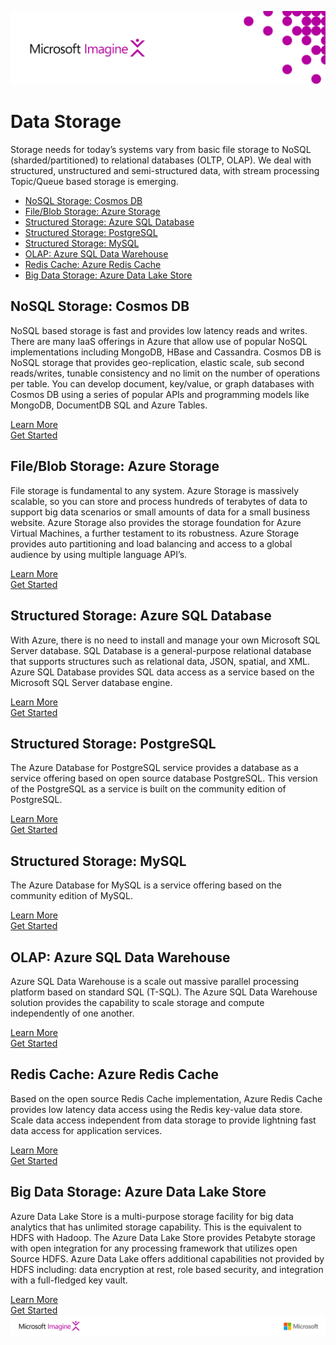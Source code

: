 ![](media/image1.png)
# Data Storage

Storage needs for today’s systems vary from basic file storage to NoSQL
(sharded/partitioned) to relational databases (OLTP, OLAP). We deal with
structured, unstructured and semi-structured data, with stream
processing Topic/Queue based storage is emerging.  
- [NoSQL Storage: Cosmos DB](#nosql-storage-cosmos-db)  
- [File/Blob Storage: Azure Storage](#fileblob-storage-azure-storage)  
- [Structured Storage: Azure SQL Database](#structured-storage-azure-sql-database)  
- [Structured Storage: PostgreSQL](#structured-storage-postgresql)  
- [Structured Storage: MySQL](#structured-storage-mysql)  
- [OLAP: Azure SQL Data Warehouse](#olap-azure-sql-data-warehouse)  
- [Redis Cache: Azure Redis Cache](#redis-cache-azure-redis-cache)  
- [Big Data Storage: Azure Data Lake Store](#big-data-storage-azure-data-lake-store)  

## NoSQL Storage: Cosmos DB

NoSQL based storage is fast and provides low latency reads and writes.
There are many IaaS offerings in Azure that allow use of popular NoSQL
implementations including MongoDB, HBase and Cassandra. Cosmos DB is
NoSQL storage that provides geo-replication, elastic scale, sub second
reads/writes, tunable consistency and no limit on the number of
operations per table. You can develop document, key/value, or graph
databases with Cosmos DB using a series of popular APIs and programming
models like MongoDB, DocumentDB SQL and Azure Tables.

[Learn More](https://docs.microsoft.com/azure/cosmos-db/introduction?WT.mc_id=academiccontent-github-cxa)  
[Get Started](https://docs.microsoft.com/azure/cosmos-db/create-documentdb-dotnet?WT.mc_id=academiccontent-github-cxa)

## File/Blob Storage: Azure Storage

File storage is fundamental to any system. Azure Storage is massively
scalable, so you can store and process hundreds of terabytes of data to
support big data scenarios or small amounts of data for a small business
website. Azure Storage also provides the storage foundation for Azure
Virtual Machines, a further testament to its robustness. Azure Storage
provides auto partitioning and load balancing and access to a global
audience by using multiple language API’s.

[Learn More](https://docs.microsoft.com/azure/storage/storage-introduction?WT.mc_id=academiccontent-github-cxa)  
[Get Started](https://docs.microsoft.com/azure/storage/storage-create-storage-account?WT.mc_id=academiccontent-github-cxa)

## Structured Storage: Azure SQL Database

With Azure, there is no need to install and manage your own Microsoft
SQL Server database. SQL Database is a general-purpose relational
database that supports structures such as relational data, JSON,
spatial, and XML. Azure SQL Database provides SQL data access as a
service based on the Microsoft SQL Server database engine.

[Learn More](https://docs.microsoft.com/azure/sql-database/sql-database-technical-overview?WT.mc_id=academiccontent-github-cxa)  
[Get Started](https://docs.microsoft.com/azure/sql-database/sql-database-get-started-portal?WT.mc_id=academiccontent-github-cxa)

## Structured Storage: PostgreSQL

The Azure Database for PostgreSQL service provides a database as a
service offering based on open source database PostgreSQL. This version
of the PostgreSQL as a service is built on the community edition of
PostgreSQL.

[Learn More](https://docs.microsoft.com/azure/postgresql/overview?WT.mc_id=academiccontent-github-cxa)  
[Get Started](https://docs.microsoft.com/azure/postgresql/quickstart-create-server-database-portal?WT.mc_id=academiccontent-github-cxa)

## Structured Storage: MySQL

The Azure Database for MySQL is a service offering based on the
community edition of MySQL.

[Learn More](https://docs.microsoft.com/azure/mysql/overview?WT.mc_id=academiccontent-github-cxa)  
[Get Started](https://docs.microsoft.com/azure/mysql/quickstart-create-mysql-server-database-using-azure-portal?WT.mc_id=academiccontent-github-cxa)

## OLAP: Azure SQL Data Warehouse

Azure SQL Data Warehouse is a scale out massive parallel processing
platform based on standard SQL (T-SQL). The Azure SQL Data Warehouse
solution provides the capability to scale storage and compute
independently of one another.

[Learn More](https://docs.microsoft.com/azure/sql-data-warehouse/sql-data-warehouse-overview-what-is?WT.mc_id=academiccontent-github-cxa)  
[Get Started](https://docs.microsoft.com/azure/sql-data-warehouse/sql-data-warehouse-get-started-tutorial?WT.mc_id=academiccontent-github-cxa)

## Redis Cache: Azure Redis Cache

Based on the open source Redis Cache implementation, Azure Redis Cache
provides low latency data access using the Redis key-value data store.
Scale data access independent from data storage to provide lightning
fast data access for application services.

[Learn More](https://docs.microsoft.com/azure/redis-cache/?WT.mc_id=academiccontent-github-cxa)  
[Get Started](https://docs.microsoft.com/azure/redis-cache/cache-dotnet-how-to-use-azure-redis-cache?WT.mc_id=academiccontent-github-cxa)  

## Big Data Storage: Azure Data Lake Store

Azure Data Lake Store is a multi-purpose storage facility for big data
analytics that has unlimited storage capability. This is the equivalent
to HDFS with Hadoop. The Azure Data Lake Store provides Petabyte storage
with open integration for any processing framework that utilizes open
Source HDFS. Azure Data Lake offers additional capabilities not provided
by HDFS including: data encryption at rest, role based security, and
integration with a full-fledged key vault.

[Learn More](https://docs.microsoft.com/azure/data-lake-store/data-lake-store-overview?WT.mc_id=academiccontent-github-cxa)  
[Get Started](https://docs.microsoft.com/azure/data-lake-store/data-lake-store-get-started-portal?WT.mc_id=academiccontent-github-cxa)  
![](media/image2.png)